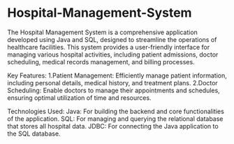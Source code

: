 # Hospital-Management-System
The Hospital Management System is a comprehensive application developed using Java and SQL, designed to streamline the operations of healthcare facilities. This system provides a user-friendly interface for managing various hospital activities, including patient admissions, doctor scheduling, medical records management, and billing processes.

Key Features:
1.Patient Management: Efficiently manage patient information, including personal details, medical history, and treatment plans.
2.Doctor Scheduling: Enable doctors to manage their appointments and schedules, ensuring optimal utilization of time and resources.

Technologies Used:
Java: For building the backend and core functionalities of the application.
SQL: For managing and querying the relational database that stores all hospital data.
JDBC: For connecting the Java application to the SQL database.

